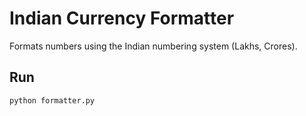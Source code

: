 # Indian Currency Formatter

Formats numbers using the Indian numbering system (Lakhs, Crores).

## Run

```bash
python formatter.py
